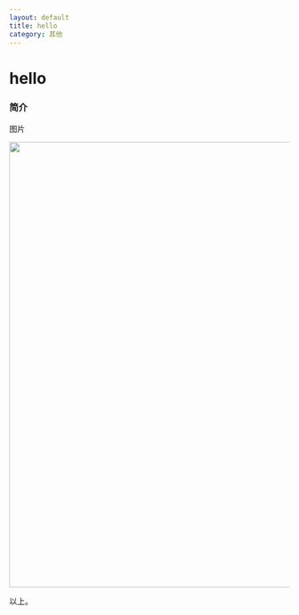 ```yaml
---
layout: default
title: hello
category: 其他
---
```


# hello

### 简介

图片

<img src="http://xuzhen1994.github.io/pictures/test1.jpg" width = "800"/>

以上。
